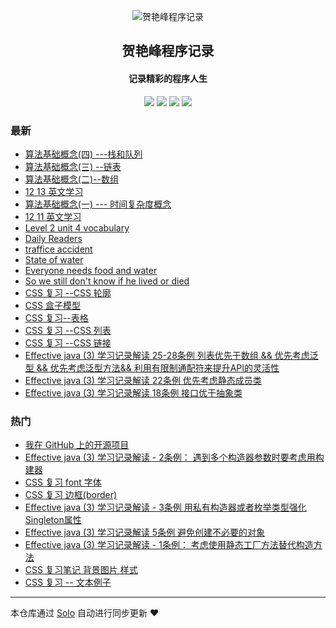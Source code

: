 <p align="center"><img alt="贺艳峰程序记录" src="https://static.b3log.org/images/brand/solo-32.png"></p><h2 align="center">
贺艳峰程序记录
</h2>

<h4 align="center">记录精彩的程序人生</h4>
<p align="center"><a title="贺艳峰程序记录" target="_blank" href="https://github.com/down-to-earth1994/solo-blog"><img src="https://img.shields.io/github/last-commit/down-to-earth1994/solo-blog.svg?style=flat-square&color=FF9900"></a>
<a title="GitHub repo size in bytes" target="_blank" href="https://github.com/down-to-earth1994/solo-blog"><img src="https://img.shields.io/github/repo-size/down-to-earth1994/solo-blog.svg?style=flat-square"></a>
<a title="Solo Version" target="_blank" href="https://github.com/88250/solo/releases"><img src="https://img.shields.io/badge/solo-3.6.6-f1e05a.svg?style=flat-square&color=blueviolet"></a>
<a title="Hits" target="_blank" href="https://github.com/88250/hits"><img src="https://hits.b3log.org/down-to-earth1994/solo-blog.svg"></a></p>

### 最新

* [算法基础概念(四) ---栈和队列](https://www.heyanfeng.store/articles/2019/12/14/1576307891102.html)
* [算法基础概念(三) --链表](https://www.heyanfeng.store/articles/2019/12/14/1576296561496.html)
* [算法基础概念(二)--数组](https://www.heyanfeng.store/articles/2019/12/14/1576295292421.html)
* [12 13 英文学习](https://www.heyanfeng.store/articles/2019/12/13/1576248731477.html)
* [算法基础概念(一) --- 时间复杂度概念](https://www.heyanfeng.store/articles/2019/12/12/1576161661474.html)
* [12 11 英文学习](https://www.heyanfeng.store/articles/2019/12/11/1576072839735.html)
* [Level 2 unit 4 vocabulary](https://www.heyanfeng.store/articles/2019/12/07/1575692980389.html)
* [Daily Readers](https://www.heyanfeng.store/articles/2019/12/07/1575691497905.html)
* [traffice accident](https://www.heyanfeng.store/articles/2019/12/02/1575292775721.html)
* [State of water](https://www.heyanfeng.store/articles/2019/11/26/1574776672304.html)
* [Everyone needs food and water](https://www.heyanfeng.store/articles/2019/11/26/1574774744855.html)
* [So we still don't know if he lived or died](https://www.heyanfeng.store/articles/2019/11/25/1574690785887.html)
* [CSS 复习 --CSS 轮廓](https://www.heyanfeng.store/articles/2019/11/12/1573526407102.html)
* [CSS 盒子模型](https://www.heyanfeng.store/articles/2019/11/11/1573455606961.html)
* [CSS 复习--表格](https://www.heyanfeng.store/articles/2019/11/11/1573455432315.html)
* [CSS 复习 --CSS 列表](https://www.heyanfeng.store/articles/2019/11/11/1573454813327.html)
* [CSS 复习 --CSS 链接](https://www.heyanfeng.store/articles/2019/11/11/1573454381515.html)
* [Effective java (3) 学习记录解读 25-28条例   列表优先于数组 && 优先考虑泛型 && 优先考虑泛型方法&& 利用有限制通配符来提升API的灵活性](https://www.heyanfeng.store/articles/2019/11/07/1573108671603.html)
* [Effective java (3) 学习记录解读 22条例 优先考虑静态成员类](https://www.heyanfeng.store/articles/2019/11/07/1573096387266.html)
* [Effective java (3) 学习记录解读 18条例 接口优于抽象类](https://www.heyanfeng.store/articles/2019/11/06/1573030458374.html)

### 热门

* [我在 GitHub 上的开源项目](https://www.heyanfeng.store/my-github-repos)
* [Effective java (3) 学习记录解读 - 2条例： 遇到多个构造器参数时要考虑用构建器](https://www.heyanfeng.store/articles/2019/11/05/1572936901510.html)
* [CSS 复习 font 字体](https://www.heyanfeng.store/articles/2019/11/06/1573005368138.html)
* [CSS  复习 边框(border)](https://www.heyanfeng.store/articles/2019/11/06/1573006525432.html)
* [Effective java (3) 学习记录解读 - 3条例 用私有构造器或者枚举类型强化Singleton属性](https://www.heyanfeng.store/articles/2019/11/05/1572938675417.html)
* [Effective java (3) 学习记录解读  5条例 避免创建不必要的对象](https://www.heyanfeng.store/articles/2019/11/06/1573030407016.html)
* [Effective java (3) 学习记录解读 -   1条例： 考虑使用静态工厂方法替代构造方法](https://www.heyanfeng.store/articles/2019/11/04/1572834984322.html)
* [CSS 复习笔记 背景图片 样式](https://www.heyanfeng.store/articles/2019/11/04/1572849986496.html)
* [CSS  复习 -- 文本例子](https://www.heyanfeng.store/articles/2019/11/04/1572851863420.html)



---

本仓库通过 [Solo](https://github.com/88250/solo) 自动进行同步更新 ❤️ 